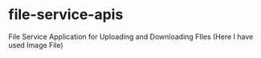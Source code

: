 # file-service-apis
 File Service Application for Uploading and Downloading FIles (Here I have used Image File)
